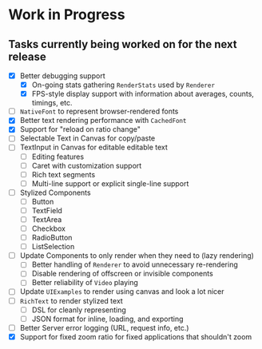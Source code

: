 # Work in Progress
## Tasks currently being worked on for the next release

* [X] Better debugging support
    * [X] On-going stats gathering `RenderStats` used by `Renderer`
    * [X] FPS-style display support with information about averages, counts, timings, etc.
* [ ] `NativeFont` to represent browser-rendered fonts
* [X] Better text rendering performance with `CachedFont`
* [X] Support for "reload on ratio change"
* [ ] Selectable Text in Canvas for copy/paste
* [ ] TextInput in Canvas for editable editable text
    * [ ] Editing features
    * [ ] Caret with customization support
    * [ ] Rich text segments
    * [ ] Multi-line support or explicit single-line support
* [ ] Stylized Components
    * [ ] Button
    * [ ] TextField
    * [ ] TextArea
    * [ ] Checkbox
    * [ ] RadioButton
    * [ ] ListSelection
* [ ] Update Components to only render when they need to (lazy rendering)
    * [ ] Better handling of `Renderer` to avoid unnecessary re-rendering
    * [ ] Disable rendering of offscreen or invisible components
    * [ ] Better reliability of `Video` playing
* [ ] Update `UIExamples` to render using canvas and look a lot nicer
* [ ] `RichText` to render stylized text
    * [ ] DSL for cleanly representing
    * [ ] JSON format for inline, loading, and exporting
* [ ] Better Server error logging (URL, request info, etc.)
* [X] Support for fixed zoom ratio for fixed applications that shouldn't zoom